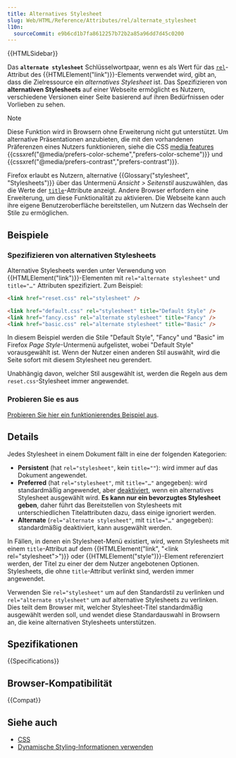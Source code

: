 ```yaml
---
title: Alternatives Stylesheet
slug: Web/HTML/Reference/Attributes/rel/alternate_stylesheet
l10n:
  sourceCommit: e9b6cd1b7fa8612257b72b2a85a96dd7d45c0200
---
```


{{HTMLSidebar}}

Das **`alternate stylesheet`** Schlüsselwortpaar, wenn es als Wert für das [`rel`](/de/docs/Web/HTML/Reference/Elements/link#rel)-Attribut des {{HTMLElement("link")}}-Elements verwendet wird, gibt an, dass die Zielressource ein _alternatives Stylesheet_ ist. Das Spezifizieren von **alternativen Stylesheets** auf einer Webseite ermöglicht es Nutzern, verschiedene Versionen einer Seite basierend auf ihren Bedürfnissen oder Vorlieben zu sehen.

> [!NOTE]
> Diese Funktion wird in Browsern ohne Erweiterung nicht gut unterstützt. Um alternative Präsentationen anzubieten, die mit den vorhandenen Präferenzen eines Nutzers funktionieren, siehe die CSS [media features](/de/docs/Web/CSS/@media#media_features) {{cssxref("@media/prefers-color-scheme","prefers-color-scheme")}} und {{cssxref("@media/prefers-contrast","prefers-contrast")}}.

Firefox erlaubt es Nutzern, alternative {{Glossary("stylesheet", "Stylesheets")}} über das Untermenü _Ansicht > Seitenstil_ auszuwählen, das die Werte der [`title`](/de/docs/Web/HTML/Reference/Global_attributes/title)-Attribute anzeigt. Andere Browser erfordern eine Erweiterung, um diese Funktionalität zu aktivieren. Die Webseite kann auch ihre eigene Benutzeroberfläche bereitstellen, um Nutzern das Wechseln der Stile zu ermöglichen.

## Beispiele

### Spezifizieren von alternativen Stylesheets

Alternative Stylesheets werden unter Verwendung von {{HTMLElement("link")}}-Elementen mit `rel="alternate stylesheet"` und `title="…"` Attributen spezifiziert. Zum Beispiel:

```html
<link href="reset.css" rel="stylesheet" />

<link href="default.css" rel="stylesheet" title="Default Style" />
<link href="fancy.css" rel="alternate stylesheet" title="Fancy" />
<link href="basic.css" rel="alternate stylesheet" title="Basic" />
```

In diesem Beispiel werden die Stile "Default Style", "Fancy" und "Basic" im Firefox _Page Style_-Untermenü aufgelistet, wobei "Default Style" vorausgewählt ist. Wenn der Nutzer einen anderen Stil auswählt, wird die Seite sofort mit diesem Stylesheet neu gerendert.

Unabhängig davon, welcher Stil ausgewählt ist, werden die Regeln aus dem `reset.css`-Stylesheet immer angewendet.

### Probieren Sie es aus

[Probieren Sie hier ein funktionierendes Beispiel aus](https://mdn.github.io/css-examples/alt-style-sheets/).

## Details

Jedes Stylesheet in einem Dokument fällt in eine der folgenden Kategorien:

- **Persistent** (hat `rel="stylesheet"`, kein `title=""`): wird immer auf das Dokument angewendet.
- **Preferred** (hat `rel="stylesheet"`, mit `title="…"` angegeben): wird standardmäßig angewendet, aber [deaktiviert](/de/docs/Web/API/StyleSheet/disabled), wenn ein alternatives Stylesheet ausgewählt wird. **Es kann nur ein bevorzugtes Stylesheet geben**, daher führt das Bereitstellen von Stylesheets mit unterschiedlichen Titelattributen dazu, dass einige ignoriert werden.
- **Alternate** (`rel="alternate stylesheet"`, mit `title="…"` angegeben): standardmäßig deaktiviert, kann ausgewählt werden.

In Fällen, in denen ein Stylesheet-Menü existiert, wird, wenn Stylesheets mit einem `title`-Attribut auf dem {{HTMLElement("link", "&lt;link rel=\"stylesheet\"&gt;")}} oder {{HTMLElement("style")}}-Element referenziert werden, der Titel zu einer der dem Nutzer angebotenen Optionen. Stylesheets, die ohne `title`-Attribut verlinkt sind, werden immer angewendet.

Verwenden Sie `rel="stylesheet"` um auf den Standardstil zu verlinken und `rel="alternate stylesheet"` um auf alternative Stylesheets zu verlinken. Dies teilt dem Browser mit, welcher Stylesheet-Titel standardmäßig ausgewählt werden soll, und wendet diese Standardauswahl in Browsern an, die keine alternativen Stylesheets unterstützen.

## Spezifikationen

{{Specifications}}

## Browser-Kompatibilität

{{Compat}}

## Siehe auch

- [CSS](/de/docs/Web/CSS)
- [Dynamische Styling-Informationen verwenden](/de/docs/Web/API/CSS_Object_Model/Using_dynamic_styling_information)
